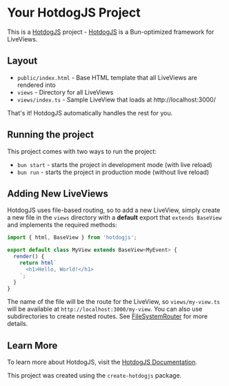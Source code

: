 # Your HotdogJS Project

This is a [HotdogJS](https://hotdogjs.com) project - [HotdogJS](https://hotdogjs.com) is a Bun-optimized framework for LiveViews.

## Layout
 * `public/index.html` - Base HTML template that all LiveViews are rendered into
 * `views` - Directory for all LiveViews
 * `views/index.ts` - Sample LiveView that loads at http://localhost:3000/

That's it! HotdogJS automatically handles the rest for you.

## Running the project
This project comes with two ways to run the project:
 * `bun start` - starts the project in development mode (with live reload)
 * `bun run` - starts the project in production mode (without live reload)


## Adding New LiveViews
HotdogJS uses file-based routing, so to add a new LiveView, simply create a new file in the `views` directory with a **default** export that `extends BaseView` and implements the required methods:

```typescript
import { html, BaseView } from 'hotdogjs';

export default class MyView extends BaseView<MyEvent> {
  render() {
    return html`
      <h1>Hello, World!</h1>
    `;
  }
}
```

The name of the file will be the route for the LiveView, so `views/my-view.ts` will be available at `http://localhost:3000/my-view`.  You can also use subdirectories to create nested routes. See [FileSystemRouter](https://bun.sh/docs/api/file-system-router) for more details.

## Learn More
To learn more about HotdogJS, visit the [HotdogJS Documentation](https://hotdogjs.com/docs).

This project was created using the `create-hotdogjs` package.
